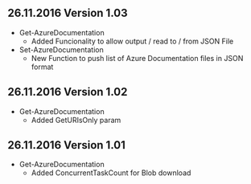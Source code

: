 ## 26.11.2016 Version 1.03
* Get-AzureDocumentation
	* Added Funcionality to allow output / read to / from JSON File 
* Set-AzureDocumentation
	* New Function to push list of Azure Documentation files in JSON format 
## 26.11.2016 Version 1.02 
* Get-AzureDocumentation 
	* Added GetURIsOnly param 

## 26.11.2016 Version 1.01 
* Get-AzureDocumentation 
	* Added ConcurrentTaskCount for Blob download  